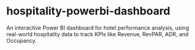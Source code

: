 # hospitality-powerbi-dashboard
An interactive Power BI dashboard for hotel performance analysis, using real-world hospitality data to track KPIs like Revenue, RevPAR, ADR, and Occupancy.
